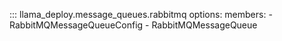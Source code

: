 ::: llama_deploy.message_queues.rabbitmq
options:
members: - RabbitMQMessageQueueConfig - RabbitMQMessageQueue

